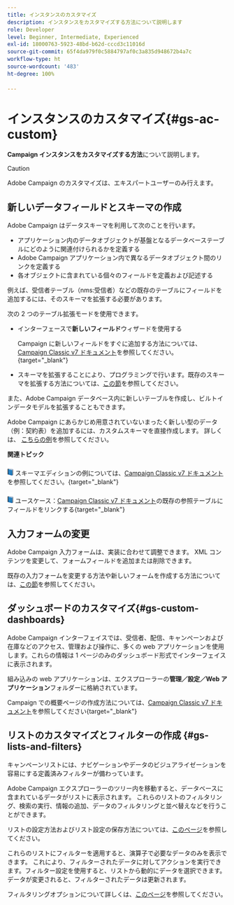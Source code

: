 ```yaml
---
title: インスタンスのカスタマイズ
description: インスタンスをカスタマイズする方法について説明します
role: Developer
level: Beginner, Intermediate, Experienced
exl-id: 18000763-5923-48bd-b62d-cccd3c11016d
source-git-commit: 65f4da979f0c5884797af0c3a835d948672b4a7c
workflow-type: ht
source-wordcount: '483'
ht-degree: 100%

---
```


# インスタンスのカスタマイズ{#gs-ac-custom}

**Campaign インスタンスをカスタマイズする方法**&#x200B;について説明します。

>[!CAUTION]
>
>Adobe Campaign のカスタマイズは、エキスパートユーザーのみ行えます。

## 新しいデータフィールドとスキーマの作成

Adobe Campaign はデータスキーマを利用して次のことを行います。

* アプリケーション内のデータオブジェクトが基盤となるデータベーステーブルにどのように関連付けられるかを定義する
* Adobe Campaign アプリケーション内で異なるデータオブジェクト間のリンクを定義する
* 各オブジェクトに含まれている個々のフィールドを定義および記述する

例えば、受信者テーブル（nms:受信者）などの既存のテーブルにフィールドを追加するには、そのスキーマを拡張する必要があります。

次の 2 つのテーブル拡張モードを使用できます。

* インターフェースで&#x200B;**新しいフィールド**&#x200B;ウィザードを使用する

   Campaign に新しいフィールドをすぐに追加する方法については、[Campaign Classic v7 ドキュメント](https://experienceleague.adobe.com/docs/campaign-classic/using/configuring-campaign-classic/editing-schemas/new-field-wizard.html?lang=ja#configuring-campaign-classic)を参照してください。{target="_blank"}

* スキーマを拡張することにより、プログラミングで行います。既存のスキーマを拡張する方法については、[この節](../dev/extend-schema.md)を参照してください。

また、Adobe Campaign データベース内に新しいテーブルを作成し、ビルトインデータモデルを拡張することもできます。

Adobe Campaign にあらかじめ用意されていないまったく新しい型のデータ（例：契約表）を追加するには、カスタムスキーマを直接作成します。 詳しくは、 [こちらの例](../dev/create-schema.md#example--creating-a-contract-table)を参照してください。

**関連トピック**

![](../assets/do-not-localize/book.png) スキーマエディションの例については、[Campaign Classic v7 ドキュメント](https://experienceleague.adobe.com/docs/campaign-classic/using/configuring-campaign-classic/editing-schemas/examples-of-schemas-edition.html?lang=ja#configuring-campaign-classic)を参照してください。{target="_blank"}

![](../assets/do-not-localize/book.png) ユースケース：[Campaign Classic v7 ドキュメント](https://experienceleague.adobe.com/docs/campaign-classic/using/configuring-campaign-classic/editing-schemas/examples-of-schemas-edition.html?lang=ja#uc-link)の既存の参照テーブルにフィールドをリンクする{target="_blank"}


## 入力フォームの変更

Adobe Campaign 入力フォームは、実装に合わせて調整できます。 XML コンテンツを変更して、フォームフィールドを追加または削除できます。

既存の入力フォームを変更する方法や新しいフォームを作成する方法については、[この節](../dev/forms.md)を参照してください。

## ダッシュボードのカスタマイズ{#gs-custom-dashboards}

Adobe Campaign インターフェイスでは、受信者、配信、キャンペーンおよび在庫などのアクセス、管理および操作に、多くの web アプリケーションを使用します。これらの情報は 1 ページのみのダッシュボード形式でインターフェイスに表示されます。

組み込みの web アプリケーションは、エクスプローラーの&#x200B;**管理／設定／Web アプリケーション**&#x200B;フォルダーに格納されています。

Campaign での概要ページの作成方法については、[Campaign Classic v7 ドキュメント](https://experienceleague.adobe.com/docs/campaign-classic/using/designing-content/web-applications/use-cases--creating-overviews.html?lang=ja#creating-a-single-page-web-application)を参照してください{target="_blank"}


## リストのカスタマイズとフィルターの作成 {#gs-lists-and-filters}

キャンペーンリストには、ナビゲーションやデータのビジュアライゼーションを容易にする定義済みフィルターが備わっています。

Adobe Campaign エクスプローラーのツリー内を移動すると、データベースに含まれているデータがリストに表示されます。 これらのリストのフィルタリング、検索の実行、情報の追加、データのフィルタリングと並べ替えなどを行うことができます。

リストの設定方法およびリスト設定の保存方法については、[このページ](../start/campaign-ui.md)を参照してください。

これらのリストにフィルターを適用すると、演算子で必要なデータのみを表示できます。 これにより、フィルターされたデータに対してアクションを実行できます。フィルター設定を使用すると、リストから動的にデータを選択できます。データが変更されると、フィルターされたデータは更新されます。

フィルタリングオプションについて詳しくは、[このページ](../audiences/create-filters.md)を参照してください。
